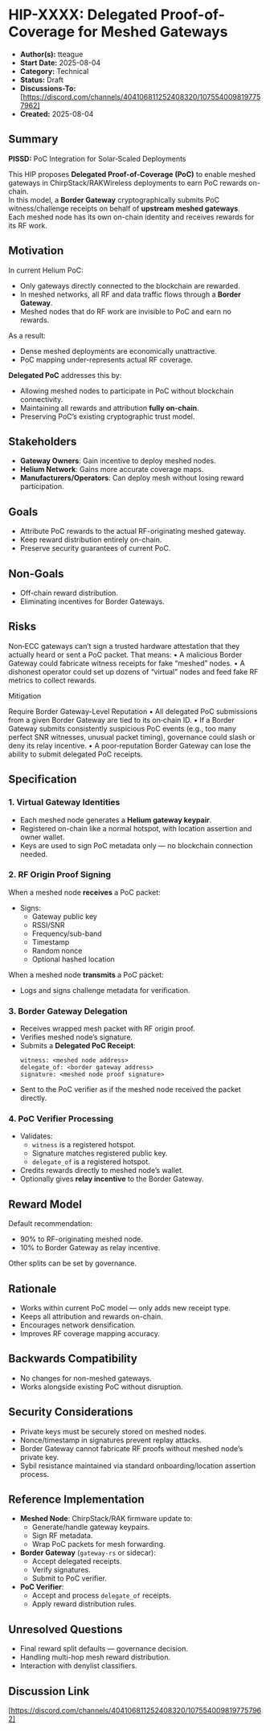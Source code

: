 # HIP-XXXX: Delegated Proof-of-Coverage for Meshed Gateways

- **Author(s):** tteague
- **Start Date:** 2025-08-04
- **Category:** Technical
- **Status:** Draft
- **Discussions-To:** [https://discord.com/channels/404106811252408320/1075540098197757962]
- **Created:** 2025-08-04

## Summary

**PISSD:** PoC Integration for Solar‑Scaled Deployments

This HIP proposes **Delegated Proof-of-Coverage (PoC)** to enable meshed gateways in ChirpStack/RAKWireless deployments to earn PoC rewards on-chain.  
In this model, a **Border Gateway** cryptographically submits PoC witness/challenge receipts on behalf of **upstream meshed gateways**.  
Each meshed node has its own on-chain identity and receives rewards for its RF work.

## Motivation
In current Helium PoC:
- Only gateways directly connected to the blockchain are rewarded.
- In meshed networks, all RF and data traffic flows through a **Border Gateway**.
- Meshed nodes that do RF work are invisible to PoC and earn no rewards.

As a result:
- Dense meshed deployments are economically unattractive.
- PoC mapping under-represents actual RF coverage.

**Delegated PoC** addresses this by:
- Allowing meshed nodes to participate in PoC without blockchain connectivity.
- Maintaining all rewards and attribution **fully on-chain**.
- Preserving PoC’s existing cryptographic trust model.

## Stakeholders
- **Gateway Owners**: Gain incentive to deploy meshed nodes.
- **Helium Network**: Gains more accurate coverage maps.
- **Manufacturers/Operators**: Can deploy mesh without losing reward participation.

## Goals
- Attribute PoC rewards to the actual RF-originating meshed gateway.
- Keep reward distribution entirely on-chain.
- Preserve security guarantees of current PoC.

## Non-Goals
- Off-chain reward distribution.
- Eliminating incentives for Border Gateways.

## Risks

Non‑ECC gateways can’t sign a trusted hardware attestation that they actually heard or sent a PoC packet.
That means:
	•	A malicious Border Gateway could fabricate witness receipts for fake “meshed” nodes.
	•	A dishonest operator could set up dozens of “virtual” nodes and feed fake RF metrics to collect rewards.

Mitigation

Require Border Gateway-Level Reputation
	•	All delegated PoC submissions from a given Border Gateway are tied to its on‑chain ID.
	•	If a Border Gateway submits consistently suspicious PoC events (e.g., too many perfect SNR witnesses, unusual packet timing), governance could slash or deny its relay incentive.
	•	A poor‑reputation Border Gateway can lose the ability to submit delegated PoC receipts.
 

## Specification

### 1. Virtual Gateway Identities
- Each meshed node generates a **Helium gateway keypair**.
- Registered on-chain like a normal hotspot, with location assertion and owner wallet.
- Keys are used to sign PoC metadata only — no blockchain connection needed.

### 2. RF Origin Proof Signing
When a meshed node **receives** a PoC packet:
- Signs:
  - Gateway public key
  - RSSI/SNR
  - Frequency/sub-band
  - Timestamp
  - Random nonce
  - Optional hashed location

When a meshed node **transmits** a PoC packet:
- Logs and signs challenge metadata for verification.

### 3. Border Gateway Delegation
- Receives wrapped mesh packet with RF origin proof.
- Verifies meshed node’s signature.
- Submits a **Delegated PoC Receipt**:
  ```
  witness: <meshed node address>
  delegate_of: <border gateway address>
  signature: <meshed node proof signature>
  ```
- Sent to the PoC verifier as if the meshed node received the packet directly.

### 4. PoC Verifier Processing
- Validates:
  - `witness` is a registered hotspot.
  - Signature matches registered public key.
  - `delegate_of` is a registered hotspot.
- Credits rewards directly to meshed node’s wallet.
- Optionally gives **relay incentive** to the Border Gateway.

## Reward Model
Default recommendation:
- 90% to RF-originating meshed node.
- 10% to Border Gateway as relay incentive.

Other splits can be set by governance.

## Rationale
- Works within current PoC model — only adds new receipt type.
- Keeps all attribution and rewards on-chain.
- Encourages network densification.
- Improves RF coverage mapping accuracy.

## Backwards Compatibility
- No changes for non-meshed gateways.
- Works alongside existing PoC without disruption.

## Security Considerations
- Private keys must be securely stored on meshed nodes.
- Nonce/timestamp in signatures prevent replay attacks.
- Border Gateway cannot fabricate RF proofs without meshed node’s private key.
- Sybil resistance maintained via standard onboarding/location assertion process.

## Reference Implementation
- **Meshed Node**: ChirpStack/RAK firmware update to:
  - Generate/handle gateway keypairs.
  - Sign RF metadata.
  - Wrap PoC packets for mesh forwarding.
- **Border Gateway** (`gateway-rs` or sidecar):
  - Accept delegated receipts.
  - Verify signatures.
  - Submit to PoC verifier.
- **PoC Verifier**:
  - Accept and process `delegate_of` receipts.
  - Apply reward distribution rules.

## Unresolved Questions
- Final reward split defaults — governance decision.
- Handling multi-hop mesh reward distribution.
- Interaction with denylist classifiers.

## Discussion Link
[https://discord.com/channels/404106811252408320/1075540098197757962]

